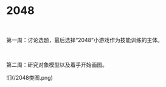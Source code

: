 # 2048
<br>
<p>第一周：讨论选题，最后选择“2048”小游戏作为技能训练的主体。</p>
</br>
<p>第二周：研究对象模型以及着手开始画图。</p>
![](/2048类图.png)
